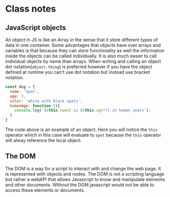 # Class notes

## JavaScript objects

An object in JS is like an Array in the sense that it store different types of data in one container. Some advantages that objects have over arrays and variables is that because they can store functionality as well the information inside the objects can be called individually. It is also much easier to call individual objects by name than arrays.
When writing and calling an object dot notation(`object.thing`) is preferred however if you have the object
defined at runtime you can't use dot notation but instead use bracket notation.

```js
const dog = {
  name: 'Spot',
  age: 2,
  color: 'white with black spots',
  humanAge: function (){
    console.log(`${this.name} is ${this.age*7} in human years`);
  }
}
```

The code above is an example of an object. Here you will notice the `this` operator which in this case will evaluate to `spot` because the `this` operator will alway reference the local object.

## The DOM

The DOM is a way for a script to interact with and change the web page. It is represented with objects and nodes. The DOM is not a scripting language but rather a webAPI that allows Javascript to know and manipulate elements and other documents. Without the DOM javascript would not be able to access these elements or documents.
